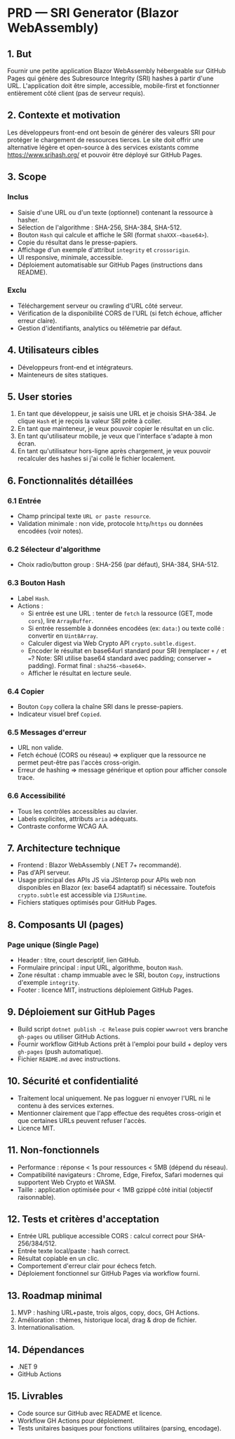 # PRD — SRI Generator (Blazor WebAssembly)

## 1. But

Fournir une petite application Blazor WebAssembly hébergeable sur GitHub Pages qui génère des Subresource Integrity (SRI) hashes à partir d'une URL. L'application doit être simple, accessible, mobile-first et fonctionner entièrement côté client (pas de serveur requis).

## 2. Contexte et motivation

Les développeurs front-end ont besoin de générer des valeurs SRI pour protéger le chargement de ressources tierces. Le site doit offrir une alternative légère et open-source à des services existants comme https://www.srihash.org/ et pouvoir être déployé sur GitHub Pages.

## 3. Scope

### Inclus
- Saisie d'une URL ou d'un texte (optionnel) contenant la ressource à hasher.
- Sélection de l'algorithme : SHA-256, SHA-384, SHA-512.
- Bouton `Hash` qui calcule et affiche le SRI (format `shaXXX-<base64>`).
- Copie du résultat dans le presse-papiers.
- Affichage d'un exemple d'attribut `integrity` et `crossorigin`.
- UI responsive, minimale, accessible.
- Déploiement automatisable sur GitHub Pages (instructions dans README).

### Exclu
- Téléchargement serveur ou crawling d'URL côté serveur.
- Vérification de la disponibilité CORS de l'URL (si fetch échoue, afficher erreur claire).
- Gestion d'identifiants, analytics ou télémetrie par défaut.

## 4. Utilisateurs cibles

- Développeurs front-end et intégrateurs.
- Mainteneurs de sites statiques.

## 5. User stories

1. En tant que développeur, je saisis une URL et je choisis SHA-384. Je clique `Hash` et je reçois la valeur SRI prête à coller.
2. En tant que mainteneur, je veux pouvoir copier le résultat en un clic.
3. En tant qu'utilisateur mobile, je veux que l'interface s'adapte à mon écran.
4. En tant qu'utilisateur hors-ligne après chargement, je veux pouvoir recalculer des hashes si j'ai collé le fichier localement.

## 6. Fonctionnalités détaillées

### 6.1 Entrée
- Champ principal texte `URL or paste resource`.
- Validation minimale : non vide, protocole `http`/`https` ou données encodées (voir notes).

### 6.2 Sélecteur d'algorithme
- Choix radio/button group : SHA-256 (par défaut), SHA-384, SHA-512.

### 6.3 Bouton Hash
- Label `Hash`.
- Actions :
  - Si entrée est une URL : tenter de `fetch` la ressource (GET, mode `cors`), lire `ArrayBuffer`.
  - Si entrée ressemble à données encodées (ex: `data:`) ou texte collé : convertir en `Uint8Array`.
  - Calculer digest via Web Crypto API `crypto.subtle.digest`.
  - Encoder le résultat en base64url standard pour SRI (remplacer `+` `/` et `=`? Note: SRI utilise base64 standard avec padding; conserver `=` padding). Format final : `sha256-<base64>`.
  - Afficher le résultat en lecture seule.

### 6.4 Copier
- Bouton `Copy` collera la chaîne SRI dans le presse-papiers.
- Indicateur visuel bref `Copied`.

### 6.5 Messages d'erreur
- URL non valide.
- Fetch échoué (CORS ou réseau) => expliquer que la ressource ne permet peut-être pas l'accès cross-origin.
- Erreur de hashing => message générique et option pour afficher console trace.

### 6.6 Accessibilité
- Tous les contrôles accessibles au clavier.
- Labels explicites, attributs `aria` adéquats.
- Contraste conforme WCAG AA.

## 7. Architecture technique

- Frontend : Blazor WebAssembly (.NET 7+ recommandé).
- Pas d'API serveur.
- Usage principal des APIs JS via JSInterop pour APIs web non disponibles en Blazor (ex: base64 adaptatif) si nécessaire. Toutefois `crypto.subtle` est accessible via `IJSRuntime`.
- Fichiers statiques optimisés pour GitHub Pages.

## 8. Composants UI (pages)

### Page unique (Single Page)
- Header : titre, court descriptif, lien GitHub.
- Formulaire principal : input URL, algorithme, bouton `Hash`.
- Zone résultat : champ immuable avec le SRI, bouton `Copy`, instructions d'exemple `integrity`.
- Footer : licence MIT, instructions déploiement GitHub Pages.

## 9. Déploiement sur GitHub Pages

- Build script `dotnet publish -c Release` puis copier `wwwroot` vers branche `gh-pages` ou utiliser GitHub Actions.
- Fournir workflow GitHub Actions prêt à l'emploi pour build + deploy vers `gh-pages` (push automatique).
- Fichier `README.md` avec instructions.

## 10. Sécurité et confidentialité

- Traitement local uniquement. Ne pas logguer ni envoyer l'URL ni le contenu à des services externes.
- Mentionner clairement que l'app effectue des requêtes cross-origin et que certaines URLs peuvent refuser l'accès.
- Licence MIT.

## 11. Non-fonctionnels

- Performance : réponse < 1s pour ressources < 5MB (dépend du réseau).
- Compatibilité navigateurs : Chrome, Edge, Firefox, Safari modernes qui supportent Web Crypto et WASM.
- Taille : application optimisée pour < 1MB gzippé côté initial (objectif raisonnable).

## 12. Tests et critères d'acceptation

- Entrée URL publique accessible CORS : calcul correct pour SHA-256/384/512.
- Entrée texte local/paste : hash correct.
- Résultat copiable en un clic.
- Comportement d'erreur clair pour échecs fetch.
- Déploiement fonctionnel sur GitHub Pages via workflow fourni.

## 13. Roadmap minimal

1. MVP : hashing URL+paste, trois algos, copy, docs, GH Actions.
2. Amélioration : thèmes, historique local, drag & drop de fichier.
3. Internationalisation.

## 14. Dépendances

- .NET 9
- GitHub Actions

## 15. Livrables

- Code source sur GitHub avec README et licence.
- Workflow GH Actions pour déploiement.
- Tests unitaires basiques pour fonctions utilitaires (parsing, encodage).
